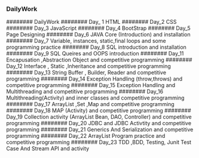 ### DailyWork
######## DailyWork
######## Day_ 1 HTML
######## Day_2 CSS
######## Day_3 JavaScript
######## Day_4 BootStrap
######## Day_5 Page Designing
######## Day_6 JAVA Core (Introduction) and installation
######## Day_7 Variable, instances, static,final loops and some programming practice
######## Day_8 SQL introduction and installation 
######## Day_9 SQL Queires and OOPS introduction 
######## Day_11 Encapusation ,Abstraction Object and competitive programming
######## Day_12 Interface , Static ,Inheritance and competitive programming
######## Day_13 String Buffer , Builder, Reader and competitive programming
######## Day_14 Exception Handling (throw,throws) and competitive programming
######## Day_15 Exception Handling and Multithreading and competitive programming
######## Day_16 Multithreading(Activity) and inner classes and competitive programming
######## Day_17 ArrayList ,Set ,Map and competitive programming
######## Day_18 MAP (Activity) and competitive programming
######## Day_19 Collection activity (ArrayList Bean, DAO, Controller) and competitive programming
######## Day_20 JDBC and JDBC Activtity and competitive programming
######## Day_21 Generics And Serialization and competitive programming 
######## Day_22 ArrayList Program practice and competitive programming
######## Day_23 TDD ,BDD, Testing, Junit Test Case And Stream API and activity 
